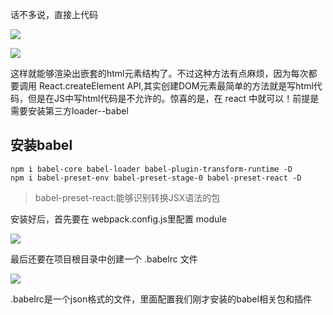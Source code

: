 话不多说，直接上代码

![](https://i.imgur.com/yPBBxt4.png)

![](https://i.imgur.com/oX7cKBk.png)

这样就能够渲染出嵌套的html元素结构了。不过这种方法有点麻烦，因为每次都要调用 React.createElement API,其实创建DOM元素最简单的方法就是写html代码，但是在JS中写html代码是不允许的。惊喜的是，在 react 中就可以！前提是需要安装第三方loader--babel

## 安装babel

    npm i babel-core babel-loader babel-plugin-transform-runtime -D
    npm i babel-preset-env babel-preset-stage-0 babel-preset-react -D
> babel-preset-react:能够识别转换JSX语法的包

安装好后，首先要在 webpack.config.js里配置 module

![](https://i.imgur.com/fRa6R4G.png)

最后还要在项目根目录中创建一个 .babelrc 文件

![](https://i.imgur.com/d9txiIM.png)

.babelrc是一个json格式的文件，里面配置我们刚才安装的babel相关包和插件